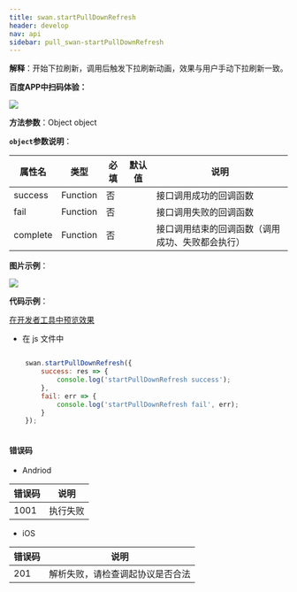```yaml
---
title: swan.startPullDownRefresh
header: develop
nav: api
sidebar: pull_swan-startPullDownRefresh
---
```

 
 
**解释**：开始下拉刷新，调用后触发下拉刷新动画，效果与用户手动下拉刷新一致。

**百度APP中扫码体验：**

<img src="https://b.bdstatic.com/miniapp/assets/images/doc_demo/pullDownRefresh.png"  class="demo-qrcode-image" />

**方法参数**：Object object

**`object`参数说明**：

|属性名 |类型  |必填 | 默认值 |说明|
|---- | ---- | ---- | ----|----|
|success| Function |   否  | |接口调用成功的回调函数|
|fail   | Function |   否  | |接口调用失败的回调函数|
|complete  |  Function  |  否  | | 接口调用结束的回调函数（调用成功、失败都会执行）|

**图片示例**：

<div class="m-doc-custom-examples">
    <div class="m-doc-custom-examples-correct">
        <img src="https://b.bdstatic.com/miniapp/image/PullDownRefresh.gif">
    </div>
    <div class="m-doc-custom-examples-correct">
        <img src=" ">
    </div>
    <div class="m-doc-custom-examples-correct">
        <img src=" ">
    </div>     
</div>

**代码示例**：

<a href="swanide://fragment/37955e937e5e221c983f1129861c38ae1569476821334" title="在开发者工具中预览效果" target="_self">在开发者工具中预览效果</a>

* 在 js 文件中

```js

    swan.startPullDownRefresh({
        success: res => {
            console.log('startPullDownRefresh success');
        },
        fail: err => {
            console.log('startPullDownRefresh fail', err);
        }
    });
  
```



#### 错误码
* Andriod

|错误码|说明|
|--|--|
|1001|执行失败  |

* iOS

|错误码|说明|
|--|--|
|201|解析失败，请检查调起协议是否合法|
 
